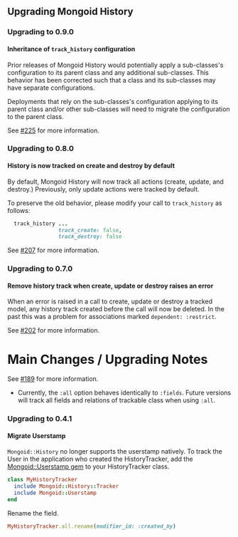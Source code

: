 ## Upgrading Mongoid History

### Upgrading to 0.9.0

#### Inheritance of `track_history` configuration

Prior releases of Mongoid History would potentially apply a sub-classes's configuration
to its parent class and any additional sub-classes. This behavior has been corrected such
that a class and its sub-classes may have separate configurations.

Deployments that rely on the sub-classes's configuration applying to its parent
class and/or other sub-classes will need to migrate the configuration to the parent class.

See [#225](https://github.com/mongoid/mongoid-history/pull/225) for more information.

### Upgrading to 0.8.0

#### History is now tracked on create and destroy by default

By default, Mongoid History will now track all actions (create, update, and destroy.)
Previously, only update actions were tracked by default.

To preserve the old behavior, please modify your call to `track_history` as follows:

```ruby
  track_history ...
                track_create: false,
                track_destroy: false
```

See [#207](https://github.com/mongoid/mongoid-history/pull/207) for more information.

### Upgrading to 0.7.0

#### Remove history track when create, update or destroy raises an error

When an error is raised in a call to create, update or destroy a tracked model, any history track
created before the call will now be deleted. In the past this was a problem for associations marked
`dependent: :restrict`.

See [#202](https://github.com/mongoid/mongoid-history/pull/202) for more information.

# Main Changes / Upgrading Notes

See [#189](https://github.com/mongoid/mongoid-history/pull/189) for more information.

* Currently, the `:all` option behaves identically to `:fields`. Future versions will track all fields and relations of trackable class when using `:all`.

### Upgrading to 0.4.1

#### Migrate Userstamp

`Mongoid::History` no longer supports the userstamp natively. To track the User in the application who created the HistoryTracker, add the [Mongoid::Userstamp gem](https://github.com/tbpro/mongoid_userstamp) to your HistoryTracker class.

```ruby
class MyHistoryTracker
  include Mongoid::History::Tracker
  include Mongoid::Userstamp
end
```

Rename the field.

```ruby
MyHistoryTracker.all.rename(modifier_id: :created_by)
```
